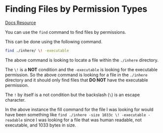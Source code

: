 # Finding Files by Permission Types

[Docs Resource](https://man7.org/linux/man-pages/man1/find.1.html)

You can use the `find` command to find files by permissions.

This can be done using the following command.

```bash
find ./inhere/ \! -executable
```

The above command is looking to locate a file within the `./inhere` directory. 

The `\!` is a __NOT__ condition and the `-executable` is looking for the executable permission. So the above command is looking for a file in the `./inhere` directory and it should only find files that __DO NOT__ have the executable permission.

The `!` by itself is a not condition but the backslash (`\`) is an escape character.

In the above instance the fill command for the file I was looking for would have been something like `find ./inhere -size 1033c \! -executable -readable` since I was looking for a file that was human readable, not executable, and 1033 bytes in size.